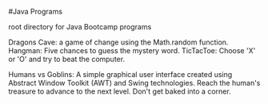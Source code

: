 #Java Programs

root directory for Java Bootcamp programs

Dragons Cave: a game of change using the Math.random function.
Hangman: Five chances to guess the mystery word.
TicTacToe: Choose 'X' or 'O' and try to beat the computer.

Humans vs Goblins: A simple graphical user interface created using Abstract Window Toolkit (AWT) and Swing technologies. Reach the human's treasure to advance to the next level. Don't get baked into a corner.